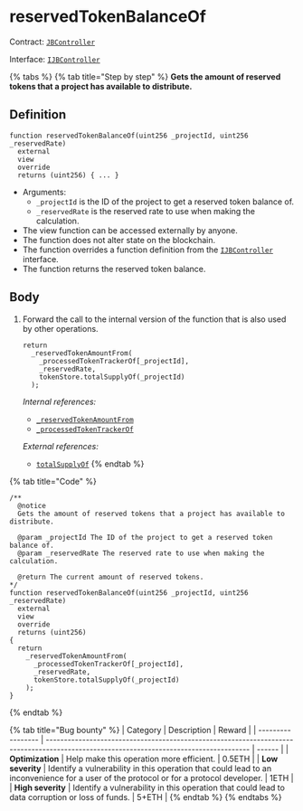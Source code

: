 # reservedTokenBalanceOf

Contract: [`JBController`](broken-reference)​‌

Interface: [`IJBController`](../../../../interfaces/ijbcontroller.md)

{% tabs %}
{% tab title="Step by step" %}
**Gets the amount of reserved tokens that a project has available to distribute.**

## Definition

```solidity
function reservedTokenBalanceOf(uint256 _projectId, uint256 _reservedRate)
  external
  view
  override
  returns (uint256) { ... }
```

* Arguments:
  * `_projectId` is the ID of the project to get a reserved token balance of.
  * `_reservedRate` is the reserved rate to use when making the calculation.
* The view function can be accessed externally by anyone.
* The function does not alter state on the blockchain.
* The function overrides a function definition from the [`IJBController`](../../../../interfaces/ijbcontroller.md) interface.
* The function returns the reserved token balance.

## Body

1.  Forward the call to the internal version of the function that is also used by other operations.

    ```solidity
    return
      _reservedTokenAmountFrom(
        _processedTokenTrackerOf[_projectId],
        _reservedRate,
        tokenStore.totalSupplyOf(_projectId)
      );
    ```

    _Internal references:_

    * [`_reservedTokenAmountFrom`](../\_reservedtokenamountfrom.md)
    * [`_processedTokenTrackerOf`](../\_processedtokentrackerof.md)

    _External references:_

    * [`totalSupplyOf`](../../../jbtokenstore/totalsupplyof.md)
{% endtab %}

{% tab title="Code" %}
```solidity
/**
  @notice
  Gets the amount of reserved tokens that a project has available to distribute.

  @param _projectId The ID of the project to get a reserved token balance of.
  @param _reservedRate The reserved rate to use when making the calculation.

  @return The current amount of reserved tokens.
*/
function reservedTokenBalanceOf(uint256 _projectId, uint256 _reservedRate)
  external
  view
  override
  returns (uint256)
{
  return
    _reservedTokenAmountFrom(
      _processedTokenTrackerOf[_projectId],
      _reservedRate,
      tokenStore.totalSupplyOf(_projectId)
    );
}
```
{% endtab %}

{% tab title="Bug bounty" %}
| Category          | Description                                                                                                                            | Reward |
| ----------------- | -------------------------------------------------------------------------------------------------------------------------------------- | ------ |
| **Optimization**  | Help make this operation more efficient.                                                                                               | 0.5ETH |
| **Low severity**  | Identify a vulnerability in this operation that could lead to an inconvenience for a user of the protocol or for a protocol developer. | 1ETH   |
| **High severity** | Identify a vulnerability in this operation that could lead to data corruption or loss of funds.                                        | 5+ETH  |
{% endtab %}
{% endtabs %}
